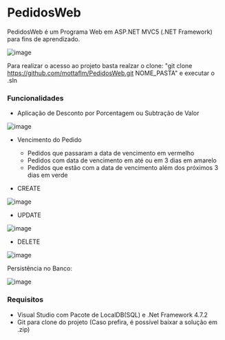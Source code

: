 # PedidosWeb


PedidosWeb é um Programa Web em ASP.NET MVC5 (.NET Framework) para fins de aprendizado.

![image](https://user-images.githubusercontent.com/21315200/175049089-725dc506-a74c-4ecb-abd9-24edd0192428.png)

Para realizar o acesso ao projeto basta realzar o clone: "git clone https://github.com/mottaflm/PedidosWeb.git NOME_PASTA" e executar o .sln

<h3>Funcionalidades</h3>

- Aplicação de Desconto por Porcentagem ou Subtração de Valor

![image](https://user-images.githubusercontent.com/21315200/175083750-5472ab34-80a9-43cb-89ff-27c984e29096.png)

- Vencimento do Pedido
  - Pedidos que passaram a data de vencimento em vermelho
  - Pedidos com data de vencimento em até ou em 3 dias em amarelo
  - Pedidos que estão com a data de vencimento além dos próximos 3 dias em verde

- CREATE

![image](https://user-images.githubusercontent.com/21315200/175083125-2fe74c94-26e5-4843-b42f-3641408ea89a.png)

- UPDATE

![image](https://user-images.githubusercontent.com/21315200/175084893-1c8975e8-59fc-4104-824e-64ca4bb1c69f.png)

- DELETE

![image](https://user-images.githubusercontent.com/21315200/175085058-fa6af3b0-2300-440b-94d2-7f52967a5418.png)

Persistência no Banco:

![image](https://user-images.githubusercontent.com/21315200/175086309-18d754f6-6e3e-4b57-84fc-a307cf80575c.png)


<h3>Requisitos</h3>

 - Visual Studio com Pacote de LocalDB(SQL) e .Net Framework 4.7.2
 - Git para clone do projeto (Caso prefira, é possível baixar a solução em .zip)


